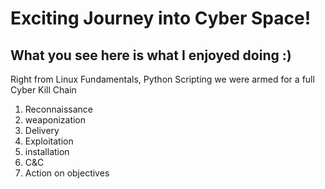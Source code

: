 # Exciting Journey into Cyber Space!

## What you see here is what I enjoyed doing :)

Right from Linux Fundamentals, Python Scripting we were armed for a full Cyber Kill Chain

1. Reconnaissance
2. weaponization
3. Delivery
4. Exploitation
5. installation
6. C&C
7. Action on objectives
